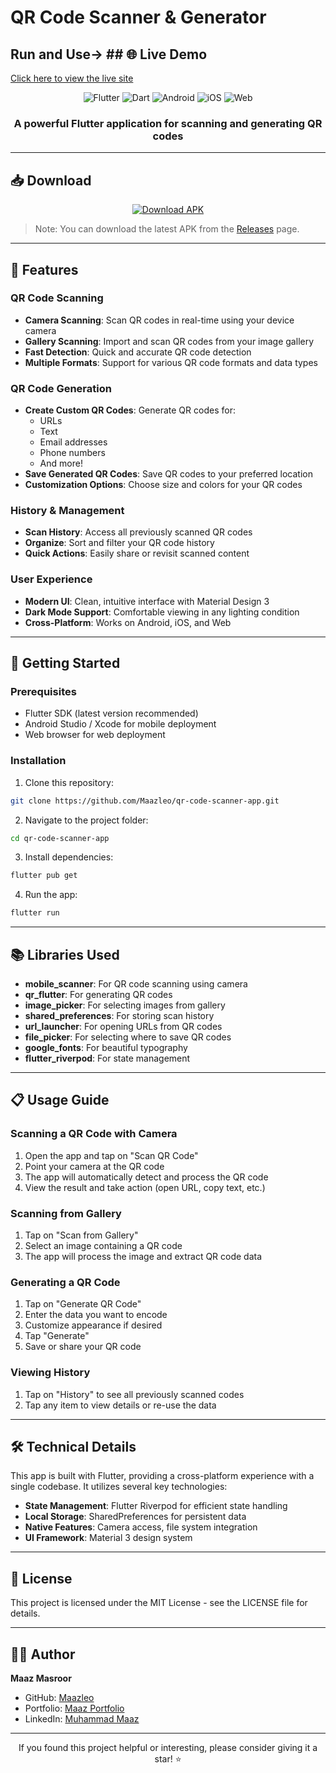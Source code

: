 # QR Code Scanner & Generator
## Run and Use-> ## 🌐 Live Demo

[Click here to view the live site](https://qrscanandgenerator.netlify.app)

<div align="center">
  <img src="https://img.shields.io/badge/Flutter-02569B?style=for-the-badge&logo=flutter&logoColor=white" alt="Flutter">
  <img src="https://img.shields.io/badge/Dart-0175C2?style=for-the-badge&logo=dart&logoColor=white" alt="Dart">
  <img src="https://img.shields.io/badge/Android-3DDC84?style=for-the-badge&logo=android&logoColor=white" alt="Android">
  <img src="https://img.shields.io/badge/iOS-000000?style=for-the-badge&logo=ios&logoColor=white" alt="iOS">
  <img src="https://img.shields.io/badge/Web-4285F4?style=for-the-badge&logo=Google-chrome&logoColor=white" alt="Web">
</div>

<div align="center">
  <h3>A powerful Flutter application for scanning and generating QR codes</h3>
</div>

---

## 📥 Download

<div align="center">
  <a href="https://github.com/Maazleo/qr-code-scanner-app/releases/download/v1.0.0/qr-code-scanner-app.apk">
    <img src="https://img.shields.io/badge/Download APK-4285F4?style=for-the-badge&logo=android&logoColor=white" alt="Download APK">
  </a>
</div>

> Note: You can download the latest APK from the [Releases](https://github.com/Maazleo/qr-code-scanner-app/releases) page.

---

## 📱 Features

### QR Code Scanning
- **Camera Scanning**: Scan QR codes in real-time using your device camera
- **Gallery Scanning**: Import and scan QR codes from your image gallery
- **Fast Detection**: Quick and accurate QR code detection
- **Multiple Formats**: Support for various QR code formats and data types

### QR Code Generation
- **Create Custom QR Codes**: Generate QR codes for:
  - URLs
  - Text
  - Email addresses
  - Phone numbers
  - And more!
- **Save Generated QR Codes**: Save QR codes to your preferred location
- **Customization Options**: Choose size and colors for your QR codes

### History & Management
- **Scan History**: Access all previously scanned QR codes
- **Organize**: Sort and filter your QR code history
- **Quick Actions**: Easily share or revisit scanned content

### User Experience
- **Modern UI**: Clean, intuitive interface with Material Design 3
- **Dark Mode Support**: Comfortable viewing in any lighting condition
- **Cross-Platform**: Works on Android, iOS, and Web

---

## 🚀 Getting Started

### Prerequisites
- Flutter SDK (latest version recommended)
- Android Studio / Xcode for mobile deployment
- Web browser for web deployment

### Installation

1. Clone this repository:
```bash
git clone https://github.com/Maazleo/qr-code-scanner-app.git
```

2. Navigate to the project folder:
```bash
cd qr-code-scanner-app
```

3. Install dependencies:
```bash
flutter pub get
```

4. Run the app:
```bash
flutter run
```

---

## 📚 Libraries Used

- **mobile_scanner**: For QR code scanning using camera
- **qr_flutter**: For generating QR codes
- **image_picker**: For selecting images from gallery
- **shared_preferences**: For storing scan history
- **url_launcher**: For opening URLs from QR codes
- **file_picker**: For selecting where to save QR codes
- **google_fonts**: For beautiful typography
- **flutter_riverpod**: For state management

---

## 📋 Usage Guide

### Scanning a QR Code with Camera
1. Open the app and tap on "Scan QR Code"
2. Point your camera at the QR code
3. The app will automatically detect and process the QR code
4. View the result and take action (open URL, copy text, etc.)

### Scanning from Gallery
1. Tap on "Scan from Gallery"
2. Select an image containing a QR code
3. The app will process the image and extract QR code data

### Generating a QR Code
1. Tap on "Generate QR Code"
2. Enter the data you want to encode
3. Customize appearance if desired
4. Tap "Generate"
5. Save or share your QR code

### Viewing History
1. Tap on "History" to see all previously scanned codes
2. Tap any item to view details or re-use the data

---

## 🛠️ Technical Details

This app is built with Flutter, providing a cross-platform experience with a single codebase. It utilizes several key technologies:

- **State Management**: Flutter Riverpod for efficient state handling
- **Local Storage**: SharedPreferences for persistent data
- **Native Features**: Camera access, file system integration
- **UI Framework**: Material 3 design system

---

## 📄 License

This project is licensed under the MIT License - see the LICENSE file for details.

---

## 👨‍💻 Author

**Maaz Masroor**

- GitHub: [Maazleo](https://github.com/Maazleo)
- Portfolio: [Maaz Portfolio](https://maazmasroor-portfolio.netlify.app/)
- LinkedIn: [Muhammad Maaz](https://www.linkedin.com/in/muhammad-maaz-9b134a251)

---

<div align="center">
  <p>If you found this project helpful or interesting, please consider giving it a star! ⭐</p>
</div>
